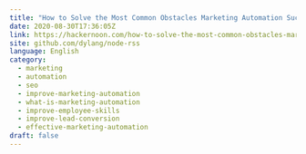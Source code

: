 ```yaml
---
title: "How to Solve the Most Common Obstacles Marketing Automation Success"
date: 2020-08-30T17:36:05Z
link: https://hackernoon.com/how-to-solve-the-most-common-obstacles-marketing-automation-success-so103xp7?source=rss&utm_medium=RSS&utm_source=news.12bit.vn
site: github.com/dylang/node-rss
language: English
category:
  - marketing
  - automation
  - seo
  - improve-marketing-automation
  - what-is-marketing-automation
  - improve-employee-skills
  - improve-lead-conversion
  - effective-marketing-automation
draft: false
---
```

